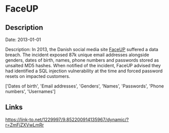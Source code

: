 # FaceUP

## Description

Date: 2013-01-01

Description:
In 2013, the Danish social media site <a href="https://faceup.dk/" target="_blank" rel="noopener">FaceUP</a> suffered a data breach. The incident exposed 87k unique email addresses alongside genders, dates of birth, names, phone numbers and passwords stored as unsalted MD5 hashes. When notified of the incident, FaceUP advised they had identified a SQL injection vulnerability at the time and forced password resets on impacted customers.


['Dates of birth', 'Email addresses', 'Genders', 'Names', 'Passwords', 'Phone numbers', 'Usernames']

## Links

https://link-to.net/1229997/9.852200914135967/dynamic/?r=ZmFjZXVwLmRr